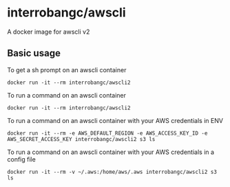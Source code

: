 # interrobangc/awscli

A docker image for awscli v2

## Basic usage

To get a sh prompt on an awscli container

```
docker run -it --rm interrobangc/awscli2
```

To run a command on an awscli container

```
docker run -it --rm interrobangc/awscli2
```

To run a command on an awscli container with your AWS credentials in ENV

```
docker run -it --rm -e AWS_DEFAULT_REGION -e AWS_ACCESS_KEY_ID -e AWS_SECRET_ACCESS_KEY interrobangc/awscli2 s3 ls
```

To run a command on an awscli container with your AWS credentials in a config file

```
docker run -it --rm -v ~/.aws:/home/aws/.aws interrobangc/awscli2 s3 ls
```
